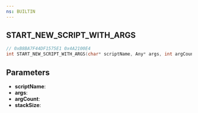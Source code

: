 ```yaml
---
ns: BUILTIN
---
```

## START_NEW_SCRIPT_WITH_ARGS

```c
// 0xB8BA7F44DF1575E1 0x4A2100E4
int START_NEW_SCRIPT_WITH_ARGS(char* scriptName, Any* args, int argCount, int stackSize);
```

## Parameters
* **scriptName**:
* **args**:
* **argCount**:
* **stackSize**:
